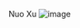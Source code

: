 Nuo Xu
![image](https://github.com/Nuovaxu/ECE444-F2023-Assignment1/assets/114842917/1c0c44f5-8f8a-4e28-ab3c-aac78371191c)


